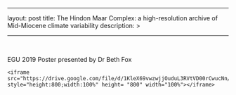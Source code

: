
---
layout: post
title: The Hindon Maar Complex: a high-resolution archive of Mid-Miocene climate variability 
description: >

---

 <br>
 
EGU 2019 Poster presented by Dr Beth Fox

    <iframe src="https://drive.google.com/file/d/1KleX69vwzwjjOuduL3RVtVD00rCwucNn/preview" style="height:800;width:100%" height= "800" width="100%"></iframe>

 
 </br>
